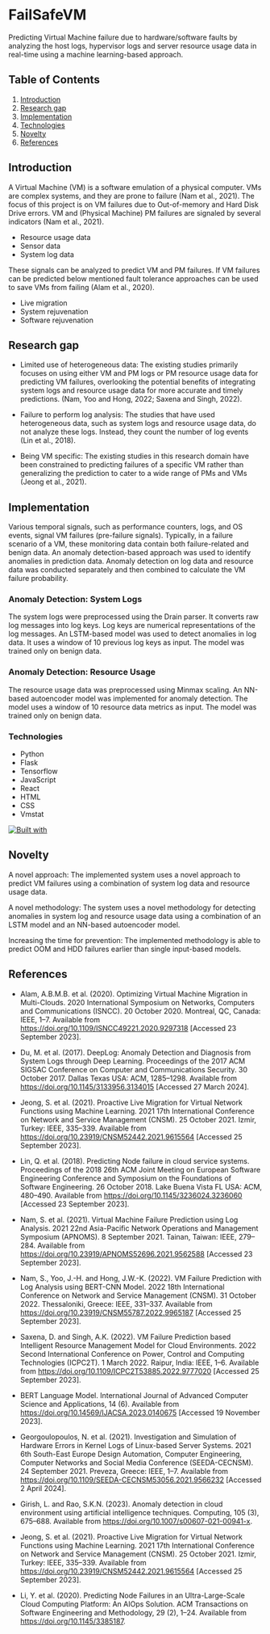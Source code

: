 # FailSafeVM

Predicting Virtual Machine failure due to hardware/software faults by analyzing the host logs, hypervisor logs and server resource usage data in real-time using a machine learning-based approach.

## Table of Contents
1. [Introduction](#introduction)
2. [Research gap](#research-gap)
3. [Implementation](#implementation)
4. [Technologies](#technologies)
5. [Novelty](#novelty)
6. [References](#references)


## Introduction

A Virtual Machine (VM) is a software emulation of a physical computer. VMs are complex systems, and they are prone to failure (Nam et al., 2021). The focus of this project is on VM failures due to Out-of-memory and Hard Disk Drive errors. VM and (Physical Machine) PM failures are signaled by several indicators (Nam et al., 2021).
- Resource usage data
- Sensor data 
- System log data

These signals can be analyzed to predict VM and PM failures. If VM failures can be predicted below mentioned fault tolerance approaches can be used to save VMs from failing (Alam et al., 2020).
- Live migration
- System rejuvenation
- Software rejuvenation

## Research gap

- Limited use of heterogeneous data: The existing studies primarily focuses on using either VM and PM logs or PM resource usage data for predicting VM failures, overlooking the potential benefits of integrating system logs and resource usage data for more accurate and timely predictions. (Nam, Yoo and Hong, 2022; Saxena and Singh, 2022).

- Failure to perform log analysis: The studies that have used heterogeneous data, such as system logs and resource usage data, do not analyze these logs. Instead, they count the number of log events (Lin et al., 2018).

- Being VM specific: The existing studies in this research domain have been constrained to predicting failures of a specific VM rather than generalizing the prediction to cater to a wide range of PMs and VMs (Jeong et al., 2021).

## Implementation

Various temporal signals, such as performance counters, logs, and OS events, signal VM failures (pre-failure signals). Typically, in a failure scenario of a VM, these monitoring data contain both failure-related and benign data. An anomaly detection-based approach was used to identify anomalies in prediction data. Anomaly detection on log data and resource data was conducted separately and then combined to calculate the VM failure probability.

### Anomaly Detection: System Logs
The system logs were preprocessed using the Drain parser. It converts raw log messages into log keys. Log keys are numerical representations of the log messages. An LSTM-based model was used to detect anomalies in log data. It uses a window of 10 previous log keys as input. The model was trained only on benign data.

### Anomaly Detection: Resource Usage
The resource usage data was preprocessed using Minmax scaling. An NN-based autoencoder model was implemented for anomaly detection. The model uses a window of 10 resource data metrics as input. The model was trained only on benign data.

### Technologies

- Python
- Flask
- Tensorflow
- JavaScript
- React
- HTML
- CSS
- Vmstat

[![Built with](https://skillicons.dev/icons?i=python,tensorflow,flask,ubuntu,bash,javascript,react,html,css,redhat)](/)

## Novelty

A novel approach:  The implemented system uses a novel approach to predict VM failures using a combination of system log data and resource usage data.

A novel methodology: The system uses a novel methodology for detecting anomalies in system log and resource usage data using a combination of an LSTM model and an NN-based autoencoder model.

Increasing the time for prevention: The implemented methodology is able to predict OOM and HDD failures earlier than single input-based models.

## References

- Alam, A.B.M.B. et al. (2020). Optimizing Virtual Machine Migration in Multi-Clouds. 2020 International Symposium on Networks, Computers and Communications (ISNCC). 20 October 2020. Montreal, QC, Canada: IEEE, 1–7. Available from https://doi.org/10.1109/ISNCC49221.2020.9297318 [Accessed 23 September 2023].

- Du, M. et al. (2017). DeepLog: Anomaly Detection and Diagnosis from System Logs through Deep Learning. Proceedings of the 2017 ACM SIGSAC Conference on Computer and Communications Security. 30 October 2017. Dallas Texas USA: ACM, 1285–1298. Available from https://doi.org/10.1145/3133956.3134015 [Accessed 27 March 2024].

- Jeong, S. et al. (2021). Proactive Live Migration for Virtual Network Functions using Machine Learning. 2021 17th International Conference on Network and Service Management (CNSM). 25 October 2021. Izmir, Turkey: IEEE, 335–339. Available from https://doi.org/10.23919/CNSM52442.2021.9615564 [Accessed 25 September 2023].

- Lin, Q. et al. (2018). Predicting Node failure in cloud service systems. Proceedings of the 2018 26th ACM Joint Meeting on European Software Engineering Conference and Symposium on the Foundations of Software Engineering. 26 October 2018. Lake Buena Vista FL USA: ACM, 480–490. Available from https://doi.org/10.1145/3236024.3236060 [Accessed 23 September 2023].

- Nam, S. et al. (2021). Virtual Machine Failure Prediction using Log Analysis. 2021 22nd Asia-Pacific Network Operations and Management Symposium (APNOMS). 8 September 2021. Tainan, Taiwan: IEEE, 279–284. Available from https://doi.org/10.23919/APNOMS52696.2021.9562588 [Accessed 23 September 2023].

- Nam, S., Yoo, J.-H. and Hong, J.W.-K. (2022). VM Failure Prediction with Log Analysis using BERT-CNN Model. 2022 18th International Conference on Network and Service Management (CNSM). 31 October 2022. Thessaloniki, Greece: IEEE, 331–337. Available from https://doi.org/10.23919/CNSM55787.2022.9965187 [Accessed 25 September 2023].

- Saxena, D. and Singh, A.K. (2022). VM Failure Prediction based Intelligent Resource Management Model for Cloud Environments. 2022 Second International Conference on Power, Control and Computing Technologies (ICPC2T). 1 March 2022. Raipur, India: IEEE, 1–6. Available from https://doi.org/10.1109/ICPC2T53885.2022.9777020 [Accessed 25 September 2023].

- BERT Language Model. International Journal of Advanced Computer Science and Applications, 14 (6). Available from https://doi.org/10.14569/IJACSA.2023.0140675 [Accessed 19 November 2023].

- Georgoulopoulos, N. et al. (2021). Investigation and Simulation of Hardware Errors in Kernel Logs of Linux-based Server Systems. 2021 6th South-East Europe Design Automation, Computer Engineering, Computer Networks and Social Media Conference (SEEDA-CECNSM). 24 September 2021. Preveza, Greece: IEEE, 1–7. Available from https://doi.org/10.1109/SEEDA-CECNSM53056.2021.9566232 [Accessed 2 April 2024].

- Girish, L. and Rao, S.K.N. (2023). Anomaly detection in cloud environment using artificial intelligence techniques. Computing, 105 (3), 675–688. Available from https://doi.org/10.1007/s00607-021-00941-x.

- Jeong, S. et al. (2021). Proactive Live Migration for Virtual Network Functions using Machine Learning. 2021 17th International Conference on Network and Service Management (CNSM). 25 October 2021. Izmir, Turkey: IEEE, 335–339. Available from https://doi.org/10.23919/CNSM52442.2021.9615564 [Accessed 25 September 2023].

- Li, Y. et al. (2020). Predicting Node Failures in an Ultra-Large-Scale Cloud Computing Platform: An AIOps Solution. ACM Transactions on Software Engineering and Methodology, 29 (2), 1–24. Available from https://doi.org/10.1145/3385187.


